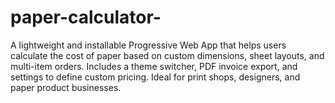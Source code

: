 # paper-calculator-
A lightweight and installable Progressive Web App that helps users calculate the cost of paper based on custom dimensions, sheet layouts, and multi-item orders. Includes a theme switcher, PDF invoice export, and settings to define custom pricing. Ideal for print shops, designers, and paper product businesses.
